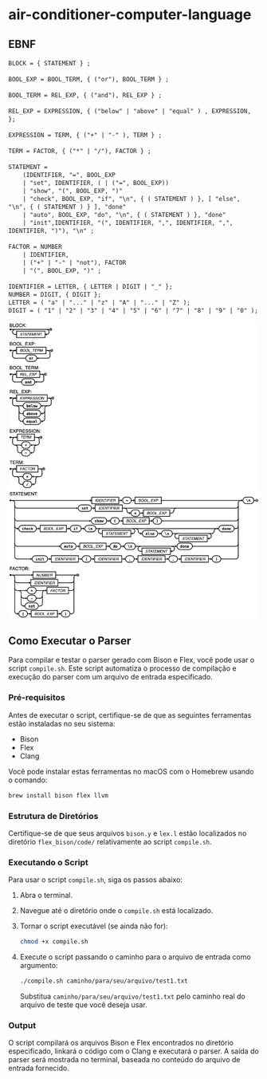 # air-conditioner-computer-language

## EBNF

```
BLOCK = { STATEMENT } ;

BOOL_EXP = BOOL_TERM, { ("or"), BOOL_TERM } ;

BOOL_TERM = REL_EXP, { ("and"), REL_EXP } ;

REL_EXP = EXPRESSION, { ("below" | "above" | "equal" ) , EXPRESSION,  };

EXPRESSION = TERM, { ("+" | "-" ), TERM } ;

TERM = FACTOR, { ("*" | "/"), FACTOR } ;

STATEMENT = 
    (IDENTIFIER, "=", BOOL_EXP
    | "set", IDENTIFIER, ( | ("=", BOOL_EXP))
    | "show", "(", BOOL_EXP, ")"
    | "check", BOOL_EXP, "if", "\n", { ( STATEMENT ) }, [ "else", "\n", { ( STATEMENT ) } ], "done"
    | "auto", BOOL_EXP, "do", "\n", { ( STATEMENT ) }, "done"
    | "init",IDENTIFIER, "(", IDENTIFIER, ",", IDENTIFIER, ",", IDENTIFIER, ")"), "\n" ;

FACTOR = NUMBER  
    | IDENTIFIER,
    | ("+" | "-" | "not"), FACTOR 
    | "(", BOOL_EXP, ")" ;

IDENTIFIER = LETTER, { LETTER | DIGIT | "_" };
NUMBER = DIGIT, { DIGIT };
LETTER = ( "a" | "..." | "z" | "A" | "..." | "Z" );
DIGIT = ( "1" | "2" | "3" | "4" | "5" | "6" | "7" | "8" | "9" | "0" );
```

![Diagrama Sintático](./imgs/diagrama-sintatico.png)

## Como Executar o Parser

Para compilar e testar o parser gerado com Bison e Flex, você pode usar o script `compile.sh`. Este script automatiza o processo de compilação e execução do parser com um arquivo de entrada especificado.

### Pré-requisitos

Antes de executar o script, certifique-se de que as seguintes ferramentas estão instaladas no seu sistema:
- Bison
- Flex
- Clang

Você pode instalar estas ferramentas no macOS com o Homebrew usando o comando:

```bash
brew install bison flex llvm
```

### Estrutura de Diretórios

Certifique-se de que seus arquivos `bison.y` e `lex.l` estão localizados no diretório `flex_bison/code/` relativamente ao script `compile.sh`.

### Executando o Script

Para usar o script `compile.sh`, siga os passos abaixo:

1. Abra o terminal.
2. Navegue até o diretório onde o `compile.sh` está localizado.
3. Tornar o script executável (se ainda não for):

    ```bash
    chmod +x compile.sh
    ```

4. Execute o script passando o caminho para o arquivo de entrada como argumento:

    ```bash
    ./compile.sh caminho/para/seu/arquivo/test1.txt
    ```

    Substitua `caminho/para/seu/arquivo/test1.txt` pelo caminho real do arquivo de teste que você deseja usar.

### Output

O script compilará os arquivos Bison e Flex encontrados no diretório especificado, linkará o código com o Clang e executará o parser. A saída do parser será mostrada no terminal, baseada no conteúdo do arquivo de entrada fornecido.

